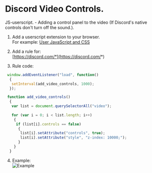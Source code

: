 # Discord Video Controls.
JS-userscript. - Adding a control panel to the video (If Discord's native controls don't turn off the sound.).

1. Add a userscript extension to your browser.  
For example: [User JavaScript and CSS](https://chrome.google.com/webstore/detail/user-javascript-and-css/nbhcbdghjpllgmfilhnhkllmkecfmpld?hl=ru)

2. Add a rule for:  
[https://discord.com/*](https://discord.com/*) 

3. Rule code:  
```js
 window.addEventListener("load", function() 
  {
   setInterval(add_video_controls, 1000);
  });

 function add_video_controls()
  {
   var list = document.querySelectorAll("video");
   
   for (var i = 0; i < list.length; i++)
    {
     if (list[i].controls == false)
      {
       list[i].setAttribute("controls", true);
       list[i].setAttribute("style", "z-index: 10000;");
      }
    }
  }
```

4. Example:  
![Example](https://i.ibb.co/3p6MG3h/1.png)
